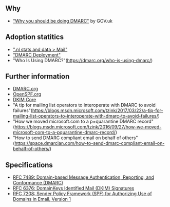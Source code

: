 ## Why
* ["Why you should be doing DMARC"](https://governmenttechnology.blog.gov.uk/2016/10/04/why-you-should-be-doing-dmarc/) by GOV.uk

## Adoption statitics
* [".nl stats and data > Mail"](https://stats.sidnlabs.nl/#/mail)
* ["DMARC Deployment"](https://eggert.org/meter/dmarc)
* "Who Is Using DMARC?"(https://dmarc.org/who-is-using-dmarc/)

## Further information
* [DMARC.org](https://dmarc.org/)
* [OpenSPF.org](http://www.openspf.org/)
* [DKIM Core](http://dkimcore.org/)
* "A tip for mailing list operators to interoperate with DMARC to avoid failures"(https://blogs.msdn.microsoft.com/tzink/2017/03/22/a-tip-for-mailing-list-operators-to-interoperate-with-dmarc-to-avoid-failures/)
* "How we moved microsoft.com to a p=quarantine DMARC record"(https://blogs.msdn.microsoft.com/tzink/2016/09/27/how-we-moved-microsoft-com-to-a-pquarantine-dmarc-record/)
* "How to send DMARC compliant email on behalf of others"(https://space.dmarcian.com/how-to-send-dmarc-compliant-email-on-behalf-of-others/)

## Specifications
* [RFC 7489: Domain-based Message Authentication, Reporting, and Conformance (DMARC)](https://datatracker.ietf.org/doc/rfc7489/)
* [RFC 6376: DomainKeys Identified Mail (DKIM) Signatures](https://datatracker.ietf.org/doc/rfc6376)
* [RFC 7208: Sender Policy Framework (SPF) for Authorizing Use of Domains in Email, Version 1](https://datatracker.ietf.org/doc/rfc7208/)
